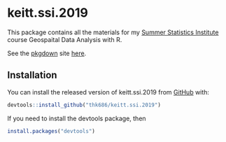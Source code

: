 
<!-- README.md is generated from README.Rmd. Please edit that file -->

# keitt.ssi.2019

<!-- badges: start -->

<!-- badges: end -->

This package contains all the materials for my [Summer Statistics
Institute](https://stat.utexas.edu/training/ssi) course Geospaital Data
Analysis with R.

See the [pkgdown](https://pkgdown.r-lib.org/) site
[here](https://thk686.github.io/keitt.ssi.2019/).

## Installation

You can install the released version of keitt.ssi.2019 from
[GitHub](https://www.github.com/) with:

``` r
devtools::install_github("thk686/keitt.ssi.2019")
```

If you need to install the devtools package, then

``` r
install.packages("devtools")
```
